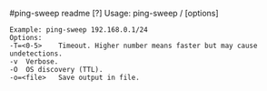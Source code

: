 #ping-sweep readme
	[?] Usage: ping-sweep <IPv4 address>/<netmask> [options]

	Example: ping-sweep 192.168.0.1/24
    Options:
	-T=<0-5>	Timeout. Higher number means faster but may cause undetections.
	-v	Verbose.
	-O	OS discovery (TTL).
	-o=<file>	Save output in file.
